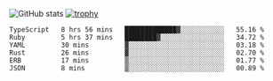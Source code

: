 ![GitHub stats](https://github-readme-stats.vercel.app/api?username=ksk001100&show_icons=true&theme=tokyonight)
[![trophy](https://github-profile-trophy.vercel.app/?username=ksk001100&theme=onedark)](https://github.com/ryo-ma/github-profile-trophy)

<!--START_SECTION:waka-->

```text
TypeScript   8 hrs 56 mins   █████████████▓░░░░░░░░░░░   55.16 %
Ruby         5 hrs 37 mins   ████████▓░░░░░░░░░░░░░░░░   34.72 %
YAML         30 mins         ▓░░░░░░░░░░░░░░░░░░░░░░░░   03.18 %
Rust         26 mins         ▓░░░░░░░░░░░░░░░░░░░░░░░░   02.70 %
ERB          17 mins         ▒░░░░░░░░░░░░░░░░░░░░░░░░   01.77 %
JSON         8 mins          ▒░░░░░░░░░░░░░░░░░░░░░░░░   00.89 %
```

<!--END_SECTION:waka-->
